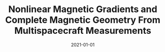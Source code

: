 ---
title: "Nonlinear Magnetic Gradients and Complete Magnetic Geometry From Multispacecraft Measurements"
collection: publications
permalink: /publication/Shen2021
date: 2021-01-01
venue: 'J. Geophys. Res.: Space Phys.'
paperurl: '/files/papers/2021/2020JA028846.pdf'
link: 'https://doi.org/10.1029/2020JA028846'
citation: 'Shen, C., Zhang, C., Rong, Z., Pu, Z., Dunlop, M. W., Escoubet, C. P., Russell, C. T., Zeng, G., Ren, N., Burch, J. L., <b>Zhou, Y.</b> (2021). Nonlinear Magnetic Gradients and Complete Magnetic Geometry From Multispacecraft Measurements. J. Geophys. Res.: Space Phys., 126, e2020JA028846. https://doi.org/10.1029/2020JA028846'
---